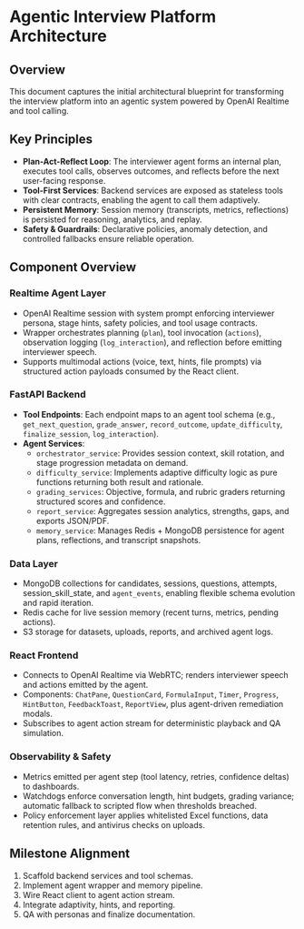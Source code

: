 # Agentic Interview Platform Architecture

## Overview
This document captures the initial architectural blueprint for transforming the interview platform into an agentic system powered by OpenAI Realtime and tool calling.

## Key Principles
- **Plan-Act-Reflect Loop**: The interviewer agent forms an internal plan, executes tool calls, observes outcomes, and reflects before the next user-facing response.
- **Tool-First Services**: Backend services are exposed as stateless tools with clear contracts, enabling the agent to call them adaptively.
- **Persistent Memory**: Session memory (transcripts, metrics, reflections) is persisted for reasoning, analytics, and replay.
- **Safety & Guardrails**: Declarative policies, anomaly detection, and controlled fallbacks ensure reliable operation.

## Component Overview

### Realtime Agent Layer
- OpenAI Realtime session with system prompt enforcing interviewer persona, stage hints, safety policies, and tool usage contracts.
- Wrapper orchestrates planning (`plan`), tool invocation (`actions`), observation logging (`log_interaction`), and reflection before emitting interviewer speech.
- Supports multimodal actions (voice, text, hints, file prompts) via structured action payloads consumed by the React client.

### FastAPI Backend
- **Tool Endpoints**: Each endpoint maps to an agent tool schema (e.g., `get_next_question`, `grade_answer`, `record_outcome`, `update_difficulty`, `finalize_session`, `log_interaction`).
- **Agent Services**:
  - `orchestrator_service`: Provides session context, skill rotation, and stage progression metadata on demand.
  - `difficulty_service`: Implements adaptive difficulty logic as pure functions returning both result and rationale.
  - `grading_services`: Objective, formula, and rubric graders returning structured scores and confidence.
  - `report_service`: Aggregates session analytics, strengths, gaps, and exports JSON/PDF.
  - `memory_service`: Manages Redis + MongoDB persistence for agent plans, reflections, and transcript snapshots.

### Data Layer
- MongoDB collections for candidates, sessions, questions, attempts, session_skill_state, and `agent_events`, enabling flexible schema evolution and rapid iteration.
- Redis cache for live session memory (recent turns, metrics, pending actions).
- S3 storage for datasets, uploads, reports, and archived agent logs.

### React Frontend
- Connects to OpenAI Realtime via WebRTC; renders interviewer speech and actions emitted by the agent.
- Components: `ChatPane`, `QuestionCard`, `FormulaInput`, `Timer`, `Progress`, `HintButton`, `FeedbackToast`, `ReportView`, plus agent-driven remediation modals.
- Subscribes to agent action stream for deterministic playback and QA simulation.

### Observability & Safety
- Metrics emitted per agent step (tool latency, retries, confidence deltas) to dashboards.
- Watchdogs enforce conversation length, hint budgets, grading variance; automatic fallback to scripted flow when thresholds breached.
- Policy enforcement layer applies whitelisted Excel functions, data retention rules, and antivirus checks on uploads.

## Milestone Alignment
1. Scaffold backend services and tool schemas.
2. Implement agent wrapper and memory pipeline.
3. Wire React client to agent action stream.
4. Integrate adaptivity, hints, and reporting.
5. QA with personas and finalize documentation.
